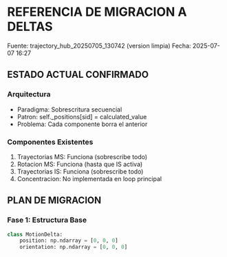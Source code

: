 # REFERENCIA DE MIGRACION A DELTAS
Fuente: trajectory_hub_20250705_130742 (version limpia)
Fecha: 2025-07-07 16:27

## ESTADO ACTUAL CONFIRMADO

### Arquitectura
- Paradigma: Sobrescritura secuencial
- Patron: self._positions[sid] = calculated_value
- Problema: Cada componente borra el anterior

### Componentes Existentes
1. Trayectorias MS: Funciona (sobrescribe todo)
2. Rotacion MS: Funciona (hasta que IS activa)
3. Trayectorias IS: Funciona (sobrescribe todo)
4. Concentracion: No implementada en loop principal

## PLAN DE MIGRACION

### Fase 1: Estructura Base
```python
class MotionDelta:
    position: np.ndarray = [0, 0, 0]
    orientation: np.ndarray = [0, 0, 0]
```
